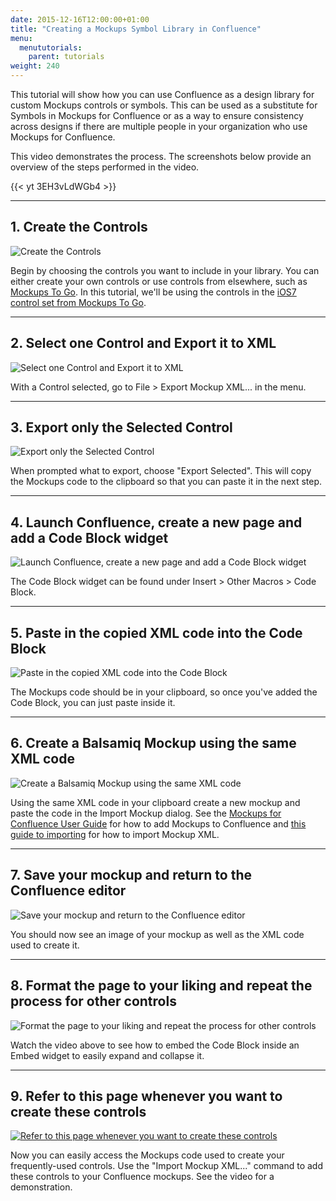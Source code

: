 ```yaml
---
date: 2015-12-16T12:00:00+01:00
title: "Creating a Mockups Symbol Library in Confluence"
menu:
  menututorials:
    parent: tutorials
weight: 240
---
```


This tutorial will show how you can use Confluence as a design library for custom Mockups controls or symbols. This can be used as a substitute for Symbols in Mockups for Confluence or as a way to ensure consistency across designs if there are multiple people in your organization who use Mockups for Confluence.

This video demonstrates the process. The screenshots below provide an overview of the steps performed in the video.

{{< yt 3EH3vLdWGb4 >}}

* * *

## 1\. Create the Controls

![Create the Controls](https://media.balsamiq.com/img/support/guides/Creating_a_Mockups_Design_Library_in_Confluence/media_1386357940922.png)

Begin by choosing the controls you want to include in your library. You can either create your own controls or use controls from elsewhere, such as [Mockups To Go](https://mockupstogo.mybalsamiq.com/). In this tutorial, we'll be using the controls in the [iOS7 control set from Mockups To Go](https://mockupstogo.mybalsamiq.com/projects/ios/iOS7%20Controls).

* * *

## 2\. Select one Control and Export it to XML

![Select one Control and Export it to XML](https://media.balsamiq.com/img/support/guides/Creating_a_Mockups_Design_Library_in_Confluence/media_1386358057710.png)

With a Control selected, go to File > Export Mockup XML... in the menu.

* * *

## 3\. Export only the Selected Control

![Export only the Selected Control](https://media.balsamiq.com/img/support/guides/Creating_a_Mockups_Design_Library_in_Confluence/media_1386358130763.png)

When prompted what to export, choose "Export Selected". This will copy the Mockups code to the clipboard so that you can paste it in the next step.

* * *

## 4\. Launch Confluence, create a new page and add a Code Block widget

![Launch Confluence, create a new page and add a Code Block widget](https://media.balsamiq.com/img/support/guides/Creating_a_Mockups_Design_Library_in_Confluence/media_1386358778304.png)

The Code Block widget can be found under Insert > Other Macros > Code Block.

* * *

## 5\. Paste in the copied XML code into the Code Block

![Paste in the copied XML code into the Code Block](https://media.balsamiq.com/img/support/guides/Creating_a_Mockups_Design_Library_in_Confluence/media_1386358681723.png)

The Mockups code should be in your clipboard, so once you've added the Code Block, you can just paste inside it.

* * *

## 6\. Create a Balsamiq Mockup using the same XML code

![Create a Balsamiq Mockup using the same XML code](https://media.balsamiq.com/img/support/guides/Creating_a_Mockups_Design_Library_in_Confluence/media_1386359032885.png)

Using the same XML code in your clipboard create a new mockup and paste the code in the Import Mockup dialog. See the [Mockups for Confluence User Guide](https://docs.balsamiq.com/confluence/user-guide/) for how to add Mockups to Confluence and [this guide to importing](/plugins/importtoatlassian/#import) for how to import Mockup XML.

* * *

## 7\. Save your mockup and return to the Confluence editor

![Save your mockup and return to the Confluence editor](https://media.balsamiq.com/img/support/guides/Creating_a_Mockups_Design_Library_in_Confluence/media_1386358934799.png)

You should now see an image of your mockup as well as the XML code used to create it.

* * *

## 8\. Format the page to your liking and repeat the process for other controls

![Format the page to your liking and repeat the process for other controls](https://media.balsamiq.com/img/support/guides/Creating_a_Mockups_Design_Library_in_Confluence/media_1386360648515.png)

Watch the video above to see how to embed the Code Block inside an Embed widget to easily expand and collapse it.

* * *

## 9\. Refer to this page whenever you want to create these controls

[![Refer to this page whenever you want to create these controls](https://media.balsamiq.com/img/support/guides/Creating_a_Mockups_Design_Library_in_Confluence/media_1386360810485.png)](https://media.balsamiq.com/img/support/guides/Creating_a_Mockups_Design_Library_in_Confluence/media_1386360810485_lg.png "9\. Refer to this page whenever you want to create these controls")

Now you can easily access the Mockups code used to create your frequently-used controls. Use the "Import Mockup XML..." command to add these controls to your Confluence mockups. See the video for a demonstration.